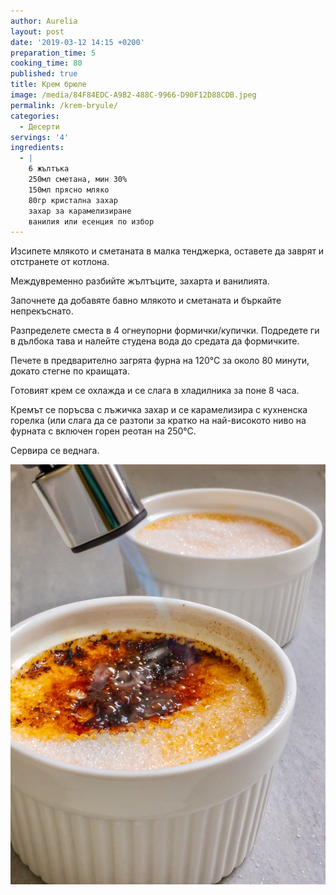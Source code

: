 ```yaml
---
author: Aurelia
layout: post
date: '2019-03-12 14:15 +0200'
preparation_time: 5
cooking_time: 80
published: true
title: Крем брюле
image: /media/84F84EDC-A9B2-488C-9966-D90F12D88CDB.jpeg
permalink: /krem-bryule/
categories:
  - Десерти
servings: '4'
ingredients:
  - |
    6 жълтъка
    250мл сметана, мин 30%
    150мл прясно мляко
    80гр кристална захар
    захар за карамелизиране
    ванилия или есенция по избор
---
```

Изсипете млякото и сметаната в малка тенджерка, оставете да заврят и отстранете от котлона.

Междувременно разбийте жълтъците, захарта и ванилията. 

Започнете да добавяте бавно млякото и сметаната и бъркайте непрекъснато.

Разпределете сместа в 4 огнеупорни формички/купички. Подредете ги в дълбока тава и налейте студена вода до средата да формичките. 

Печете в предварително загрята фурна на 120°С за около 80 минути, докато стегне по краищата. 

Готовият крем се охлажда и се слага в хладилника за поне 8 часа. 

Кремът се поръсва с лъжичка захар и се карамелизира с кухненска горелка (или слага да се разтопи за кратко на най-високото ниво на фурната с включен горен реотан на 250°С.

Сервира се веднага.

![](/media/ADDA15DF-C1E3-4F84-8424-1CF5314176E0.jpeg)
